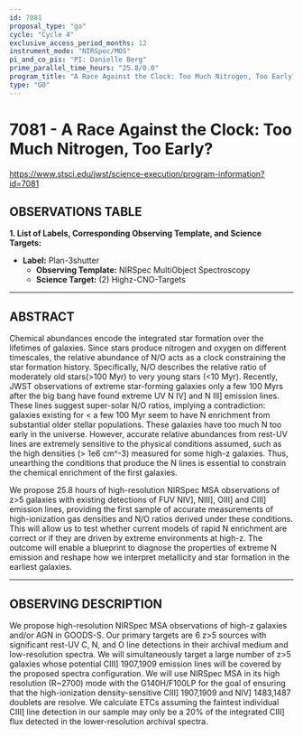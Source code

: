 ```yaml
---
id: 7081
proposal_type: "go"
cycle: "Cycle 4"
exclusive_access_period_months: 12
instrument_mode: "NIRSpec/MOS"
pi_and_co_pis: "PI: Danielle Berg"
prime_parallel_time_hours: "25.8/0.0"
program_title: "A Race Against the Clock: Too Much Nitrogen, Too Early?"
type: "GO"
---
```

# 7081 - A Race Against the Clock: Too Much Nitrogen, Too Early?
https://www.stsci.edu/jwst/science-execution/program-information?id=7081
## OBSERVATIONS TABLE
**1. List of Labels, Corresponding Observing Template, and Science Targets:**

*   **Label:** Plan-3shutter
    *   **Observing Template:** NIRSpec MultiObject Spectroscopy
    *   **Science Target:** (2) Highz-CNO-Targets

---

## ABSTRACT

Chemical abundances encode the integrated star formation over the lifetimes of galaxies. Since stars produce nitrogen and oxygen on different timescales, the relative abundance of N/O acts as a clock constraining the star formation history. Specifically, N/O describes the relative ratio of moderately old stars(>100 Myr) to very young stars (<10 Myr). Recently, JWST observations of extreme star-forming galaxies only a few 100 Myrs after the big bang have found extreme UV N IV] and N III] emission lines. These lines suggest super-solar N/O ratios, implying a contradiction: galaxies existing for < a few 100 Myr seem to have N enrichment from substantial older stellar populations. These galaxies have too much N too early in the universe. However, accurate relative abundances from rest-UV lines are extremely sensitive to the physical conditions assumed, such as the high densities (> 1e6 cm^-3) measured for some high-z galaxies. Thus, unearthing the conditions that produce the N lines is essential to constrain the chemical enrichment of the first galaxies.

We propose 25.8 hours of high-resolution NIRSpec MSA observations of z>5 galaxies with existing detections of FUV NIV], NIII], OIII] and CIII] emission lines, providing the first sample of accurate measurements of high-ionization gas densities and N/O ratios derived under these conditions. This will allow us to test whether current models of rapid N enrichment are correct or if they are driven by extreme environments at high-z. The outcome will enable a blueprint to diagnose the properties of extreme N emission and reshape how we interpret metallicity and star formation in the earliest galaxies.

---

## OBSERVING DESCRIPTION

We propose high-resolution NIRSpec MSA observations of high-z galaxies and/or AGN in GOODS-S. Our primary targets are 6 z>5 sources with significant rest-UV C, N, and O line detections in their archival medium and low-resolution spectra. We will simultaneously target a large number of z>5 galaxies whose potential CIII] 1907,1909 emission lines will be covered by the proposed spectra configuration. We will use NIRSpec MSA in its high resolution (R~2700) mode with the G140H/F100LP for the goal of ensuring that the high-ionization density-sensitive CIII] 1907,1909 and NIV] 1483,1487 doublets are resolve. We calculate ETCs assuming the faintest individual CIII] line detection in our sample may only be a 20% of the integrated CIII] flux detected in the lower-resolution archival spectra.